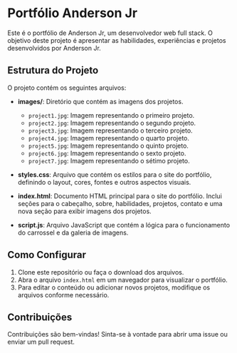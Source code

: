 # Portfólio Anderson Jr

Este é o portfólio de Anderson Jr, um desenvolvedor web full stack. O objetivo deste projeto é apresentar as habilidades, experiências e projetos desenvolvidos por Anderson Jr.

## Estrutura do Projeto

O projeto contém os seguintes arquivos:

- **images/**: Diretório que contém as imagens dos projetos.
  - `project1.jpg`: Imagem representando o primeiro projeto.
  - `project2.jpg`: Imagem representando o segundo projeto.
  - `project3.jpg`: Imagem representando o terceiro projeto.
  - `project4.jpg`: Imagem representando o quarto projeto.
  - `project5.jpg`: Imagem representando o quinto projeto.
  - `project6.jpg`: Imagem representando o sexto projeto.
  - `project7.jpg`: Imagem representando o sétimo projeto.
  
- **styles.css**: Arquivo que contém os estilos para o site do portfólio, definindo o layout, cores, fontes e outros aspectos visuais.

- **index.html**: Documento HTML principal para o site do portfólio. Inclui seções para o cabeçalho, sobre, habilidades, projetos, contato e uma nova seção para exibir imagens dos projetos.

- **script.js**: Arquivo JavaScript que contém a lógica para o funcionamento do carrossel e da galeria de imagens.

## Como Configurar

1. Clone este repositório ou faça o download dos arquivos.
2. Abra o arquivo `index.html` em um navegador para visualizar o portfólio.
3. Para editar o conteúdo ou adicionar novos projetos, modifique os arquivos conforme necessário.

## Contribuições

Contribuições são bem-vindas! Sinta-se à vontade para abrir uma issue ou enviar um pull request.